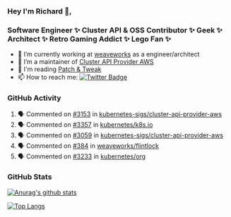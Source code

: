 ### Hey I'm Richard 👋, 

<h3 align="left">Software Engineer ✨ Cluster API & OSS Contributor ✨ Geek ✨ Architect ✨ Retro Gaming Addict ✨ Lego Fan ✨</h3>

- 🔭 I’m currently working at [weaveworks](https://github.com/weaveworks) as a engineer/architect
- 👯 I’m a maintainer of [Cluster API Provider AWS](https://github.com/kubernetes-sigs/cluster-api-provider-aws)
- 💬 I'm reading [Patch & Tweak](https://bjooks.com/products/patch-tweak-exploring-modular-synthesis)
- 📫 How to reach me: [![Twitter Badge](https://img.shields.io/badge/-@fruit_case-00acee?style=flat&logo=Twitter&logoColor=white)](https://twitter.com/intent/follow?screen_name=fruit_case "Follow on Twitter")

### GitHub Activity 

<!--START_SECTION:activity-->
1. 🗣 Commented on [#3153](https://github.com/kubernetes-sigs/cluster-api-provider-aws/issues/3153) in [kubernetes-sigs/cluster-api-provider-aws](https://github.com/kubernetes-sigs/cluster-api-provider-aws)
2. 🗣 Commented on [#3357](https://github.com/kubernetes/k8s.io/issues/3357) in [kubernetes/k8s.io](https://github.com/kubernetes/k8s.io)
3. 🗣 Commented on [#3059](https://github.com/kubernetes-sigs/cluster-api-provider-aws/issues/3059) in [kubernetes-sigs/cluster-api-provider-aws](https://github.com/kubernetes-sigs/cluster-api-provider-aws)
4. 🗣 Commented on [#384](https://github.com/weaveworks/flintlock/issues/384) in [weaveworks/flintlock](https://github.com/weaveworks/flintlock)
5. 🗣 Commented on [#3233](https://github.com/kubernetes/org/issues/3233) in [kubernetes/org](https://github.com/kubernetes/org)
<!--END_SECTION:activity-->

### GitHub Stats

[![Anurag's github stats](https://github-readme-stats.vercel.app/api?username=richardcase&count_private=true&show_icons=true)](https://github.com/anuraghazra/github-readme-stats)

[![Top Langs](https://github-readme-stats.vercel.app/api/top-langs/?username=richardcase&hide=html&layout=compact)](https://github.com/anuraghazra/github-readme-stats)
